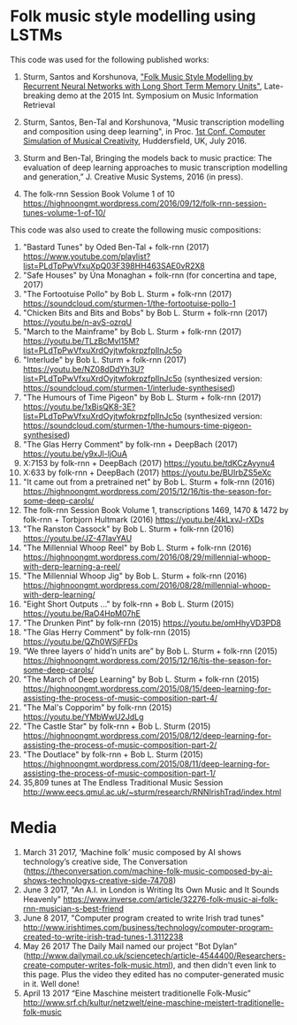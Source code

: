 # Folk music style modelling using LSTMs

This code was used for the following published works:

1. Sturm, Santos and Korshunova, ["Folk Music Style Modelling by Recurrent Neural Networks with Long Short Term Memory Units"](http://ismir2015.uma.es/LBD/LBD13.pdf), Late-breaking demo at the 2015 Int. Symposium on Music Information Retrieval

2. Sturm, Santos, Ben-Tal and Korshunova, "Music transcription modelling and composition using deep learning", in Proc. [1st Conf. Computer Simulation of Musical Creativity](https://csmc2016.wordpress.com), Huddersfield, UK, July 2016.

4. Sturm and Ben-Tal, Bringing the models back to music practice: The evaluation of deep learning approaches to music transcription modelling and generation,” J. Creative Music Systems, 2016 (in press).

4. The folk-rnn Session Book Volume 1 of 10 https://highnoongmt.wordpress.com/2016/09/12/folk-rnn-session-tunes-volume-1-of-10/

This code was also used to create the following music compositions:

1. "Bastard Tunes" by Oded Ben-Tal + folk-rnn (2017) https://www.youtube.com/playlist?list=PLdTpPwVfxuXpQ03F398HH463SAE0vR2X8
1. "Safe Houses" by Úna Monaghan + folk-rnn (for concertina and tape, 2017)
1. "The Fortootuise Pollo" by Bob L. Sturm + folk-rnn (2017) https://soundcloud.com/sturmen-1/the-fortootuise-pollo-1
1. "Chicken Bits and Bits and Bobs" by Bob L. Sturm + folk-rnn (2017) https://youtu.be/n-avS-ozrqU
3. "March to the Mainframe" by Bob L. Sturm + folk-rnn (2017) https://youtu.be/TLzBcMvl15M?list=PLdTpPwVfxuXrdOyjtwfokrpzfpIlnJc5o
4. "Interlude" by Bob L. Sturm + folk-rnn (2017) https://youtu.be/NZ08dDdYh3U?list=PLdTpPwVfxuXrdOyjtwfokrpzfpIlnJc5o (synthesized version: https://soundcloud.com/sturmen-1/interlude-synthesised)
5. "The Humours of Time Pigeon" by Bob L. Sturm + folk-rnn (2017) https://youtu.be/1xBisQK8-3E?list=PLdTpPwVfxuXrdOyjtwfokrpzfpIlnJc5o (synthesized version: https://soundcloud.com/sturmen-1/the-humours-time-pigeon-synthesised)
5. "The Glas Herry Comment" by folk-rnn + DeepBach (2017) https://youtu.be/y9xJl-ljOuA
5. X:7153 by folk-rnn + DeepBach (2017) https://youtu.be/tdKCzAyynu4
5. X:633 by folk-rnn + DeepBach (2017) https://youtu.be/BUIrbZS5eXc
6. "It came out from a pretrained net" by Bob L. Sturm + folk-rnn (2016) https://highnoongmt.wordpress.com/2015/12/16/tis-the-season-for-some-deep-carols/
6. The folk-rnn Session Book Volume 1, transcriptions 1469, 1470 & 1472 by folk-rnn + Torbjorn Hultmark (2016) https://youtu.be/4kLxvJ-rXDs
6. "The Ranston Cassock" by Bob L. Sturm + folk-rnn (2016) https://youtu.be/JZ-47IavYAU
6. "The Millennial Whoop Reel" by Bob L. Sturm + folk-rnn (2016) https://highnoongmt.wordpress.com/2016/08/29/millennial-whoop-with-derp-learning-a-reel/
6. "The Millennial Whoop Jig" by Bob L. Sturm + folk-rnn (2016) https://highnoongmt.wordpress.com/2016/08/28/millennial-whoop-with-derp-learning/
6. "Eight Short Outputs ..." by folk-rnn + Bob L. Sturm (2015) https://youtu.be/RaO4HpM07hE
6. "The Drunken Pint" by folk-rnn (2015) https://youtu.be/omHhyVD3PD8
6. "The Glas Herry Comment" by folk-rnn (2015) https://youtu.be/QZh0WSjFFDs
7. “We three layers o’ hidd’n units are” by Bob L. Sturm + folk-rnn (2015) https://highnoongmt.wordpress.com/2015/12/16/tis-the-season-for-some-deep-carols/
8. "The March of Deep Learning" by Bob L. Sturm + folk-rnn (2015) https://highnoongmt.wordpress.com/2015/08/15/deep-learning-for-assisting-the-process-of-music-composition-part-4/
8. "The Mal's Copporim" by folk-rnn (2015) https://youtu.be/YMbWwU2JdLg
9. "The Castle Star" by folk-rnn + Bob L. Sturm (2015) https://highnoongmt.wordpress.com/2015/08/12/deep-learning-for-assisting-the-process-of-music-composition-part-2/
10. "The Doutlace" by folk-rnn + Bob L. Sturm (2015) https://highnoongmt.wordpress.com/2015/08/11/deep-learning-for-assisting-the-process-of-music-composition-part-1/
11. 35,809 tunes at The Endless Traditional Music Session http://www.eecs.qmul.ac.uk/~sturm/research/RNNIrishTrad/index.html 

# Media
1. March 31 2017, ‘Machine folk’ music composed by AI shows technology’s creative side, The Conversation (https://theconversation.com/machine-folk-music-composed-by-ai-shows-technologys-creative-side-74708)
2. June 3 2017, "An A.I. in London is Writing Its Own Music and It Sounds Heavenly" https://www.inverse.com/article/32276-folk-music-ai-folk-rnn-musician-s-best-friend
2. June 8 2017, "Computer program created to write Irish trad tunes" http://www.irishtimes.com/business/technology/computer-program-created-to-write-irish-trad-tunes-1.3112238
2. May 26 2017 The Daily Mail named our project "Bot Dylan" (http://www.dailymail.co.uk/sciencetech/article-4544400/Researchers-create-computer-writes-folk-music.html), and then didn't even link to this page. Plus the video they edited has no computer-generated music in it. Well done!
2. April 13 2017 “Eine Maschine meistert traditionelle Folk-Music” http://www.srf.ch/kultur/netzwelt/eine-maschine-meistert-traditionelle-folk-music 
